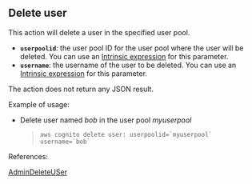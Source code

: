 ## Delete user

This action will delete a user in the specified user pool.

- **`userpoolid`**: the user pool ID for the user pool where the user will be deleted. You can use an [Intrinsic expression](#intrinsic_expression.md) for this parameter.
- **`username`**: the username of the user to be deleted. You can use an [Intrinsic expression](#intrinsic_expression.md) for this parameter.

The action does not return any JSON result.

Example of usage:

- Delete user named *bob* in the user pool *myuserpool*

    > ``aws cognito delete user: userpoolid=`myuserpool` username=`bob` ``


References:

[AdminDeleteUSer](https://docs.aws.amazon.com/cognito-user-identity-pools/latest/APIReference/API_AdminDeleteUser.html)